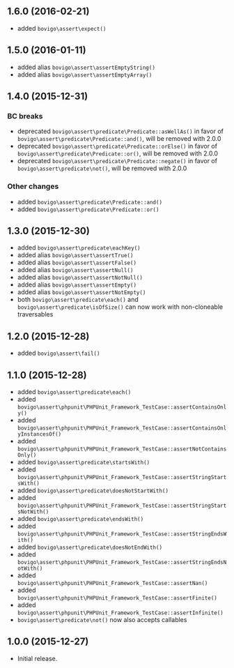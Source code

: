 1.6.0 (2016-02-21)
------------------

  * added `bovigo\assert\expect()`


1.5.0 (2016-01-11)
------------------

  * added alias `bovigo\assert\assertEmptyString()`
  * added alias `bovigo\assert\assertEmptyArray()`


1.4.0 (2015-12-31)
------------------

### BC breaks

  * deprecated `bovigo\assert\predicate\Predicate::asWellAs()` in favor of `bovigo\assert\predicate\Predicate::and()`, will be removed with 2.0.0
  * deprecated `bovigo\assert\predicate\Predicate::orElse()` in favor of `bovigo\assert\predicate\Predicate::or()`, will be removed with 2.0.0
  * deprecated `bovigo\assert\predicate\Predicate::negate()` in favor of `bovigo\assert\predicate\not()`, will be removed with 2.0.0


### Other changes

  * added `bovigo\assert\predicate\Predicate::and()`
  * added `bovigo\assert\predicate\Predicate::or()`


1.3.0 (2015-12-30)
------------------

  * added `bovigo\assert\predicate\eachKey()`
  * added alias `bovigo\assert\assertTrue()`
  * added alias `bovigo\assert\assertFalse()`
  * added alias `bovigo\assert\assertNull()`
  * added alias `bovigo\assert\assertNotNull()`
  * added alias `bovigo\assert\assertEmpty()`
  * added alias `bovigo\assert\assertNotEmpty()`
  * both `bovigo\assert\predicate\each()` and `bovigo\assert\predicate\isOfSize()` can now work with non-cloneable traversables


1.2.0 (2015-12-28)
------------------

  * added `bovigo\assert\fail()`


1.1.0 (2015-12-28)
------------------

  * added `bovigo\assert\predicate\each()`
  * added `bovigo\assert\phpunit\PHPUnit_Framework_TestCase::assertContainsOnly()`
  * added `bovigo\assert\phpunit\PHPUnit_Framework_TestCase::assertContainsOnlyInstancesOf()`
  * added `bovigo\assert\phpunit\PHPUnit_Framework_TestCase::assertNotContainsOnly()`
  * added `bovigo\assert\predicate\startsWith()`
  * added `bovigo\assert\phpunit\PHPUnit_Framework_TestCase::assertStringStartsWith()`
  * added `bovigo\assert\predicate\doesNotStartWith()`
  * added `bovigo\assert\phpunit\PHPUnit_Framework_TestCase::assertStringStartsNotWith()`
  * added `bovigo\assert\predicate\endsWith()`
  * added `bovigo\assert\phpunit\PHPUnit_Framework_TestCase::assertStringEndsWith()`
  * added `bovigo\assert\predicate\doesNotEndWith()`
  * added `bovigo\assert\phpunit\PHPUnit_Framework_TestCase::assertStringEndsNotWith()`
  * added `bovigo\assert\phpunit\PHPUnit_Framework_TestCase::assertNan()`
  * added `bovigo\assert\phpunit\PHPUnit_Framework_TestCase::assertFinite()`
  * added `bovigo\assert\phpunit\PHPUnit_Framework_TestCase::assertInfinite()`
  * `bovigo\assert\predicate\not()` now also accepts callables


1.0.0 (2015-12-27)
------------------

  * Initial release.

